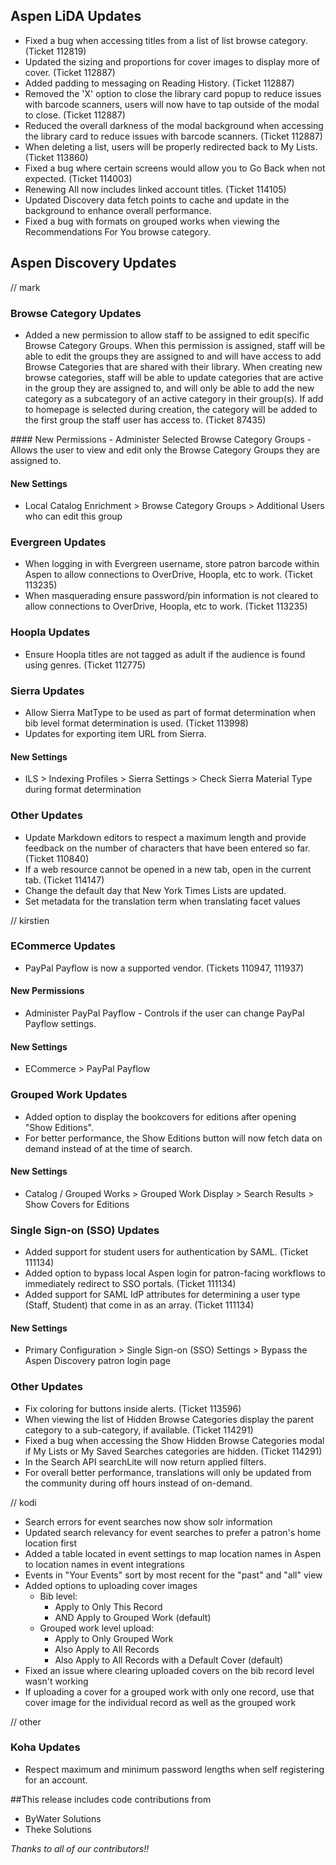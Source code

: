 ## Aspen LiDA Updates
- Fixed a bug when accessing titles from a list of list browse category. (Ticket 112819)
- Updated the sizing and proportions for cover images to display more of cover. (Ticket 112887)
- Added padding to messaging on Reading History. (Ticket 112887)
- Removed the 'X' option to close the library card popup to reduce issues with barcode scanners, users will now have to tap outside of the modal to close. (Ticket 112887)
- Reduced the overall darkness of the modal background when accessing the library card to reduce issues with barcode scanners. (Ticket 112887)
- When deleting a list, users will be properly redirected back to My Lists. (Ticket 113860)
- Fixed a bug where certain screens would allow you to Go Back when not expected. (Ticket 114003)
- Renewing All now includes linked account titles. (Ticket 114105)
- Updated Discovery data fetch points to cache and update in the background to enhance overall performance. 
- Fixed a bug with formats on grouped works when viewing the Recommendations For You browse category.

## Aspen Discovery Updates
// mark
### Browse Category Updates
- Added a new permission to allow staff to be assigned to edit specific Browse Category Groups. When this permission is assigned, 
staff will be able to edit the groups they are assigned to and will have access to add Browse Categories that are shared with 
their library. When creating new browse categories, staff will be able to update categories that are active in the group they
are assigned to, and will only be able to add the new category as a subcategory of an active category in their group(s). If 
add to homepage is selected during creation, the category will be added to the first group the staff user has access to. (Ticket 87435)

<div markdown="1" class="settings">
#### New Permissions
- Administer Selected Browse Category Groups - Allows the user to view and edit only the Browse Category Groups they are assigned to.

#### New Settings
- Local Catalog Enrichment > Browse Category Groups > Additional Users who can edit this group
</div>

### Evergreen Updates
- When logging in with Evergreen username, store patron barcode within Aspen to allow connections to OverDrive, Hoopla, etc to work. (Ticket 113235)  
- When masquerading ensure password/pin information is not cleared to allow connections to OverDrive, Hoopla, etc to work. (Ticket 113235) 

### Hoopla Updates
- Ensure Hoopla titles are not tagged as adult if the audience is found using genres. (Ticket 112775)

### Sierra Updates
- Allow Sierra MatType to be used as part of format determination when bib level format determination is used. (Ticket 113998) 
- Updates for exporting item URL from Sierra. 
<div markdown="1" class="settings">

#### New Settings
- ILS > Indexing Profiles > Sierra Settings > Check Sierra Material Type during format determination
</div>

### Other Updates
- Update Markdown editors to respect a maximum length and provide feedback on the number of characters that have been entered so far. (Ticket 110840)
- If a web resource cannot be opened in a new tab, open in the current tab. (Ticket 114147)
- Change the default day that New York Times Lists are updated. 
- Set metadata for the translation term when translating facet values

// kirstien
### ECommerce Updates
- PayPal Payflow is now a supported vendor. (Tickets 110947, 111937)

<div markdown="1" class="settings">

#### New Permissions
- Administer PayPal Payflow - Controls if the user can change PayPal Payflow settings. 

#### New Settings
- ECommerce > PayPal Payflow
</div>

### Grouped Work Updates
- Added option to display the bookcovers for editions after opening "Show Editions".
- For better performance, the Show Editions button will now fetch data on demand instead of at the time of search.

<div markdown="1" class="settings">

#### New Settings
- Catalog / Grouped Works >  Grouped Work Display > Search Results > Show Covers for Editions
</div>

### Single Sign-on (SSO) Updates
- Added support for student users for authentication by SAML. (Ticket 111134)
- Added option to bypass local Aspen login for patron-facing workflows to immediately redirect to SSO portals. (Ticket 111134)
- Added support for SAML IdP attributes for determining a user type (Staff, Student) that come in as an array. (Ticket 111134)

<div markdown="1" class="settings">

#### New Settings
- Primary Configuration > Single Sign-on (SSO) Settings > Bypass the Aspen Discovery patron login page
</div>

### Other Updates
- Fix coloring for buttons inside alerts. (Ticket 113596)
- When viewing the list of Hidden Browse Categories display the parent category to a sub-category, if available. (Ticket 114291)
- Fixed a bug when accessing the Show Hidden Browse Categories modal if My Lists or My Saved Searches categories are hidden. (Ticket 114291)
- In the Search API searchLite will now return applied filters.
- For overall better performance, translations will only be updated from the community during off hours instead of on-demand.

// kodi
- Search errors for event searches now show solr information
- Updated search relevancy for event searches to prefer a patron's home location first
- Added a table located in event settings to map location names in Aspen to location names in event integrations
- Events in "Your Events" sort by most recent for the "past" and "all" view
- Added options to uploading cover images
  - Bib level:
    - Apply to Only This Record 
    - AND Apply to Grouped Work (default)
  - Grouped work level upload:
    - Apply to Only Grouped Work 
    - Also Apply to All Records 
    - Also Apply to All Records with a Default Cover (default)
- Fixed an issue where clearing uploaded covers on the bib record level wasn't working
- If uploading a cover for a grouped work with only one record, use that cover image for the individual record as well as the grouped work

// other
### Koha Updates
- Respect maximum and minimum password lengths when self registering for an account. 

##This release includes code contributions from
- ByWater Solutions
- Theke Solutions 

_Thanks to all of our contributors!!_